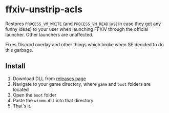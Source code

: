 # ffxiv-unstrip-acls

Restores `PROCESS_VM_WRITE` (and `PROCESS_VM_READ` just in case they get any funny ideas) to your user when launching FFXIV through the official launcher. Other launchers are unaffected.

Fixes Discord overlay and other things which broke when SE decided to do this garbage.

## Install

1. Download DLL from [releases page](https://github.com/NotAdam/ffxiv-unstrip-acls/releases)
2. Navigate to your game directory, where `game` and `boot` folders are located
3. Open the `boot` folder
4. Paste the `winmm.dll` into that directory
5. That's it.